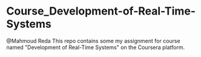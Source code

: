 # Course_Development-of-Real-Time-Systems
@Mahmoud Reda  This repo contains some my assignment for course named "Development of Real-Time Systems" on the Coursera platform.
